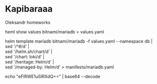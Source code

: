 # Kapibaraaa
Oleksandr  homeworks

heml show values bitnami/mariadb > values.yaml



helm template mariadb bitnami/mariadb -f values.yaml --namespace db | \
sed '/^#/d' | \
sed '/helm.sh\/chart/d' | \
sed '/chart: loki/d' | \
sed '/heritage: Helm/d' | \
sed '/managed-by: Helm/d' > manifests/mariadb.yaml


echo "eFlRWE1uSlRXdQ==" | base64 --decode                    
